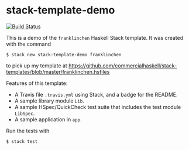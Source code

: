 # stack-template-demo

[![Build Status](https://travis-ci.org/FranklinChen/stack-template-demo.png)](https://travis-ci.org/FranklinChen/stack-template-demo)

This is a demo of the `franklinchen` Haskell Stack template. It was created with the command

```
$ stack new stack-template-demo franklinchen
```

to pick up my template at https://github.com/commercialhaskell/stack-templates/blob/master/franklinchen.hsfiles

Features of this template:

- A Travis file `.travis.yml` using Stack, and a badge for the README.
- A sample library module `Lib`.
- A sample HSpec/QuickCheck test suite that includes the test module `LibSpec`.
- A sample application in `app`.

Run the tests with

```
$ stack test
```
